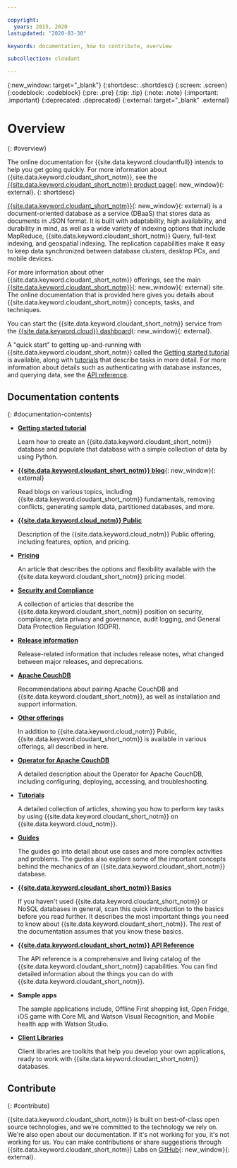 ```yaml
---

copyright:
  years: 2015, 2020
lastupdated: "2020-03-30"

keywords: documentation, how to contribute, overview

subcollection: cloudant

---
```


{:new_window: target="_blank"}
{:shortdesc: .shortdesc}
{:screen: .screen}
{:codeblock: .codeblock}
{:pre: .pre}
{:tip: .tip}
{:note: .note}
{:important: .important}
{:deprecated: .deprecated}
{:external: target="_blank" .external}

<!-- Acrolinx: 2020-03-18 -->

# Overview
{: #overview}

The online documentation for {{site.data.keyword.cloudantfull}} intends to help you get going quickly. For more information about {{site.data.keyword.cloudant_short_notm}}, see the [{{site.data.keyword.cloudant_short_notm}} product page](https://www.ibm.com/cloud/cloudant){: new_window}{: external}.
{: shortdesc}

[{{site.data.keyword.cloudant_short_notm}}](https://www.youtube.com/watch?v=qdMTLK2vYoI){: new_window}{: external}
is a document-oriented database as a service (DBaaS) that stores data as documents in JSON format.
It is built with adaptability,
high availability,
and durability in mind, as well as a wide variety of indexing options that include MapReduce,
{{site.data.keyword.cloudant_short_notm}} Query,
full-text indexing,
and geospatial indexing.
The replication capabilities make it easy to keep data synchronized between database clusters,
desktop PCs,
and mobile devices.

For more information about other {{site.data.keyword.cloudant_short_notm}} offerings,
see the main [{{site.data.keyword.cloudant_short_notm}}](https://www.ibm.com/cloud/cloudant){: new_window}{: external} site.
The online documentation that is provided here gives you
details about {{site.data.keyword.cloudant_short_notm}} concepts,
tasks, and techniques.

You can start the {{site.data.keyword.cloudant_short_notm}} service from the [{{site.data.keyword.cloud}} dashboard](https://cloud.ibm.com/catalog/services/cloudant){: new_window}{: external}.

A "quick start" to getting up-and-running with {{site.data.keyword.cloudant_short_notm}}
called the [Getting started tutorial](/docs/Cloudant?topic=cloudant-getting-started-with-cloudant) is available,
along with [tutorials](/docs/Cloudant?topic=cloudant-creating-an-ibm-cloudant-instance-on-ibm-cloud#creating-an-ibm-cloudant-instance-on-ibm-cloud) that describe tasks in more detail.
For more information about details such as authenticating with database instances,
and querying data, see the [API reference](/docs/Cloudant?topic=cloudant-api-reference-overview#api-reference-overview).

## Documentation contents
{: #documentation-contents}

*	[**Getting started tutorial**](/docs/Cloudant?topic=cloudant-getting-started-with-cloudant) 

	Learn how to create an {{site.data.keyword.cloudant_short_notm}} database and populate that database with a simple collection of data by using Python.

*	[**{{site.data.keyword.cloudant_short_notm}} blog**](https://blog.cloudant.com/){: new_window}{: external}
	
	Read blogs on various topics, including {{site.data.keyword.cloudant_short_notm}} fundamentals, removing conflicts, generating sample data, partitioned databases, and more. 

*	[**{{site.data.keyword.cloud_notm}} Public**](/docs/Cloudant?topic=cloudant-ibm-cloud-public#ibm-cloud-public)
	
	Description of the {{site.data.keyword.cloud_notm}} Public offering, including features, option, and pricing. 

*	[**Pricing**](/docs/Cloudant?topic=cloudant-pricing#pricing)
	
	An article that describes the options and flexibility available with the {{site.data.keyword.cloudant_short_notm}} pricing model. 

*	[**Security and Compliance**](/docs/Cloudant?topic=cloudant-security#security)	  

	A collection of articles that describe the {{site.data.keyword.cloudant_short_notm}} position on security, compliance, data privacy and governance, audit logging, and General Data Protection Regulation (GDPR).

*	[**Release information**](/docs/Cloudant?topic=cloudant-release-notes#release-notes) 
	
	Release-related information that includes release notes, what changed between major releases, and deprecations. 

*   [**Apache CouchDB**](/docs/Cloudant?topic=cloudant-apache-couchdb-overview) 

	Recommendations about pairing Apache CouchDB and {{site.data.keyword.cloudant_short_notm}}, as well as installation and support information. 

*	[**Other offerings**](/docs/Cloudant?topic=cloudant-ibm-cloud-dedicated#ibm-cloud-dedicated) 

	In addition to {{site.data.keyword.cloud_notm}} Public, {{site.data.keyword.cloudant_short_notm}} is available in various offerings, all described in here.

*	[**Operator for Apache CouchDB**](/docs/Cloudant?topic=cloudant-apache-couchdb-operator) 

	A detailed description about the Operator for Apache CouchDB, including configuring, deploying, accessing, and troubleshooting. 

*   [**Tutorials**](/docs/Cloudant?topic=cloudant-creating-an-ibm-cloudant-instance-on-ibm-cloud#creating-an-ibm-cloudant-instance-on-ibm-cloud) 

	A detailed collection of articles, showing you how to perform key tasks by using {{site.data.keyword.cloudant_short_notm}} on {{site.data.keyword.cloud_notm}}.

*	[**Guides**](/docs/Cloudant?topic=cloudant-authorized-curl-acurl-#authorized-curl-acurl-) 

	The guides go into detail about
	use cases and more complex activities and problems.
	The guides also explore some of the important concepts behind the mechanics of an {{site.data.keyword.cloudant_short_notm}} database.

*	[**{{site.data.keyword.cloudant_short_notm}} Basics**](/docs/Cloudant?topic=cloudant-ibm-cloudant-basics#ibm-cloudant-basics) 
	
	If you haven't used {{site.data.keyword.cloudant_short_notm}} or NoSQL databases in general,
	scan this quick introduction to the basics before you read further. It describes the most important things you need to know about {{site.data.keyword.cloudant_short_notm}}.
	The rest of the documentation assumes that you know these basics.

*	[**{{site.data.keyword.cloudant_short_notm}} API Reference**](/docs/Cloudant?topic=cloudant-api-reference-overview#api-reference-overview) 

	The API reference is a comprehensive and living catalog of the {{site.data.keyword.cloudant_short_notm}} capabilities.
	You can find detailed information about the things you can do with {{site.data.keyword.cloudant_short_notm}}.

*	**Sample apps** 

	The sample applications include, Offline First shopping list, Open Fridge, iOS game with Core ML and Watson Visual Recognition, and Mobile health app with Watson Studio. 

*	[**Client Libraries**](/docs/Cloudant?topic=cloudant-client-libraries#client-libraries) 

	Client libraries are toolkits that help you develop your own applications, ready to work with {{site.data.keyword.cloudant_short_notm}} databases.

## Contribute
{: #contribute}

{{site.data.keyword.cloudant_short_notm}} is built on best-of-class open source technologies,
and we're committed to the technology we rely on.
We're also open about our documentation.
If it's not working for you,
it's not working for us.
You can make contributions or share suggestions through
{{site.data.keyword.cloudant_short_notm}} Labs on [GitHub](https://github.com/cloudant-labs/slate){: new_window}{: external}.
